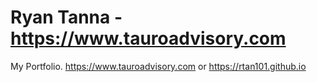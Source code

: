 # Ryan Tanna - https://www.tauroadvisory.com
My Portfolio. https://www.tauroadvisory.com or https://rtan101.github.io

<!-- ## About Me

Words about Ryan Tanna go here.

## Skills
- **Web Designing Skills:** HTML, CSS(Bootstrap), Javascript(jQuery, Angular), SQL
- **Programming Skills:** Swift, C#, Python, C/C++, Shell
- **Technologies:** Git, Xcode, Django, Microsoft Visual Studio, Microsoft SQL Server

## Projects
#### 0. GO iOS App ([App Store Link](https://itunes.apple.com/us/app/go-by-wheelstreet/id1330576017?mt=8))
GO by Wheelstreet is Dockless scooter rentals. A Multi-feature app to make your everyday travel across the city beautifully hasslefree. I developed this app during my iOS Development Internship at Wheelstreet Inc.

#### 1. Eat Sleep Poop App ([App Store Link](https://itunes.apple.com/us/app/eat-sleep-poop-app/id1058610570?mt=8))
Eat Sleep Poop App is a simple logging app for parents of a newborn so they can monitor their babies health by tracking such things as breast feedings, poop, medications, vaccines and more. And best of all, it’s easy for parents to share their child’s profile with their pediatrician so she can view the child’s logs in her own Eat Sleep Poop App.

#### 2. Technex 2017 Website ([Source Code](https://github.com/imjog/technexUser))
Technex is the annual techno-management festival of Indian Institute of Technology, Banaras Hindu University, Varanasi, India.

Front-end development for technex 2017 official website http://technex.in

#### 3. Technex 2018 iOS App ([Source Code](https://github.com/imjog/technex-ios))
iOS App for technex 2018. `Unfinished Project`

#### 4. Spardha 2017 Website ([Source Code](https://github.com/jogendra/spardhaUser))
Spardha is the Annual All India Games & Sports Festival of IIT (BHU) Varanasi.

Front-end development for Spardha 2017 official website http://spardha.co.in

#### 5. JSButton ([Source Code](https://github.com/jogendra/JSButton))
A fully customisable swift subclass on UIButton which allows you to create beautiful buttons without writing any line of code.

#### 6. JSLabel ([Source Code](https://github.com/imjog/JSLabel))
A simple designable subclass on UILabel with extra IBDesignable and Blinking features.

#### 7. AnimatedMaskLabel
-->
